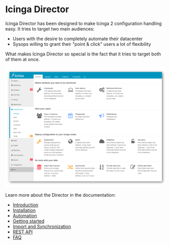 Icinga Director
===============

Icinga Director has been designed to make Icinga 2 configuration handling easy.
It tries to target two main audiences:

* Users with the desire to completely automate their datacenter
* Sysops willing to grant their "point & click" users a lot of flexibility

What makes Icinga Director so special is the fact that it tries to target both
of them at once.

![Icinga Director](doc/screenshot/director/readme/director_main_screen.png)

Learn more about the Director in the documentation:

* [Introduction](doc/01-Introduction.md)
* [Installation](doc/02-Installation.md)
* [Automation](doc/03-Automation.md)
* [Getting started](doc/04-Getting-started.md) 
* [Import and Synchronization](doc/70-Import-and-Sync.md)
* [REST API](doc/70-REST-API.md) 
* [FAQ](doc/80-FAQ.md)

